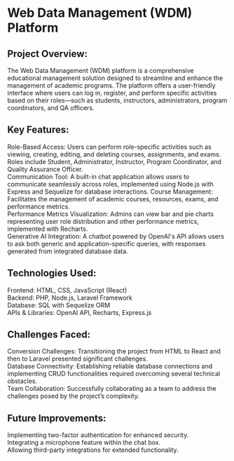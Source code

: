 # Web Data Management (WDM) Platform
## Project Overview:
The Web Data Management (WDM) platform is a comprehensive educational management solution designed to streamline and enhance the management of academic programs. The platform offers a user-friendly interface where users can log in, register, and perform specific activities based on their roles—such as students, instructors, administrators, program coordinators, and QA officers.

## Key Features:

Role-Based Access: Users can perform role-specific activities such as viewing, creating, editing, and deleting courses, assignments, and exams. Roles include Student, Administrator, Instructor, Program Coordinator, and Quality Assurance Officer.<br/>
Communication Tool: A built-in chat application allows users to communicate seamlessly across roles, implemented using Node.js with Express and Sequelize for database interactions.
Course Management: Facilitates the management of academic courses, resources, exams, and performance metrics.<br/>
Performance Metrics Visualization: Admins can view bar and pie charts representing user role distribution and other performance metrics, implemented with Recharts.<br/>
Generative AI Integration: A chatbot powered by OpenAI's API allows users to ask both generic and application-specific queries, with responses generated from integrated database data.<br/>

## Technologies Used:

Frontend: HTML, CSS, JavaScript (React)<br/>
Backend: PHP, Node.js, Laravel Framework<br/>
Database: SQL with Sequelize ORM<br/>
APIs & Libraries: OpenAI API, Recharts, Express.js<br/>

## Challenges Faced:

Conversion Challenges: Transitioning the project from HTML to React and then to Laravel presented significant challenges.<br/>
Database Connectivity: Establishing reliable database connections and implementing CRUD functionalities required overcoming several technical obstacles.<br/>
Team Collaboration: Successfully collaborating as a team to address the challenges posed by the project’s complexity.<br/>

## Future Improvements:

Implementing two-factor authentication for enhanced security.<br/>
Integrating a microphone feature within the chat box.<br/>
Allowing third-party integrations for extended functionality.<br/>
